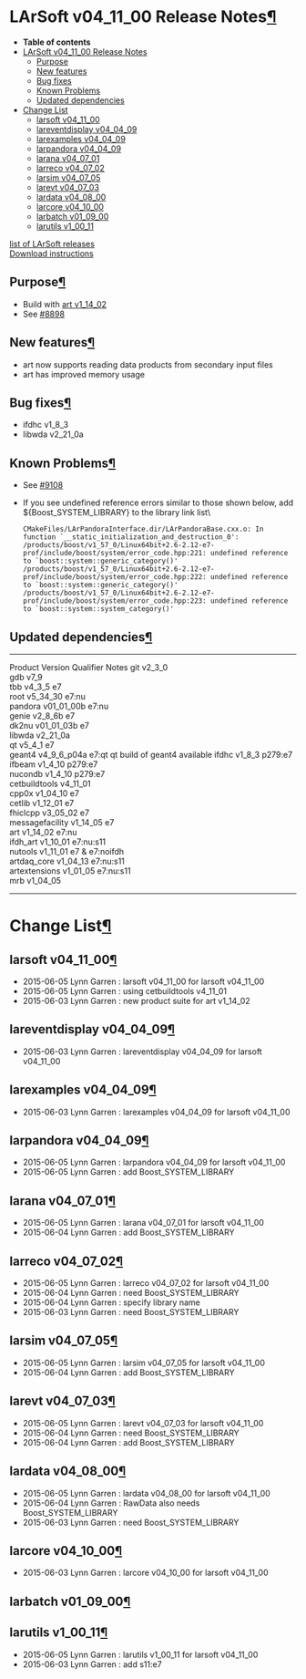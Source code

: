 LArSoft v04\_11\_00 Release Notes[¶](#LArSoft-v04_11_00-Release-Notes)
======================================================================

-   **Table of contents**
-   [LArSoft v04\_11\_00 Release Notes](#LArSoft-v04_11_00-Release-Notes)
    -   [Purpose](#Purpose)
    -   [New features](#New-features)
    -   [Bug fixes](#Bug-fixes)
    -   [Known Problems](#Known-Problems)
    -   [Updated dependencies](#Updated-dependencies)
-   [Change List](#Change-List)
    -   [larsoft v04\_11\_00](#larsoft-v04_11_00)
    -   [lareventdisplay v04\_04\_09](#lareventdisplay-v04_04_09)
    -   [larexamples v04\_04\_09](#larexamples-v04_04_09)
    -   [larpandora v04\_04\_09](#larpandora-v04_04_09)
    -   [larana v04\_07\_01](#larana-v04_07_01)
    -   [larreco v04\_07\_02](#larreco-v04_07_02)
    -   [larsim v04\_07\_05](#larsim-v04_07_05)
    -   [larevt v04\_07\_03](#larevt-v04_07_03)
    -   [lardata v04\_08\_00](#lardata-v04_08_00)
    -   [larcore v04\_10\_00](#larcore-v04_10_00)
    -   [larbatch v01\_09\_00](#larbatch-v01_09_00)
    -   [larutils v1\_00\_11](#larutils-v1_00_11)

[list of LArSoft releases](LArSoft_release_list)\
[Download instructions](http://scisoft.fnal.gov/scisoft/bundles/larsoft/v04_11_00/larsoft-v04_11_00.html)


Purpose[¶](#Purpose)
--------------------

-   Build with [art v1\_14\_02](https://cdcvs.fnal.gov/redmine/projects/art/wiki/Release_Notes_11402)
-   See [\#8898](/redmine/issues/8898 "Support: art v1_14_02 (Closed)")


New features[¶](#New-features)
------------------------------

-   art now supports reading data products from secondary input files
-   art has improved memory usage


Bug fixes[¶](#Bug-fixes)
------------------------

-   ifdhc v1\_8\_3
-   libwda v2\_21\_0a


Known Problems[¶](#Known-Problems)
----------------------------------

-   See [\#9108](/redmine/issues/9108 "Bug: Processing multiple files (Closed)")
-   If you see undefined reference errors similar to those shown below, add \${Boost\_SYSTEM\_LIBRARY} to the library link list\

        CMakeFiles/LArPandoraInterface.dir/LArPandoraBase.cxx.o: In function `__static_initialization_and_destruction_0':
        /products/boost/v1_57_0/Linux64bit+2.6-2.12-e7-prof/include/boost/system/error_code.hpp:221: undefined reference to `boost::system::generic_category()'
        /products/boost/v1_57_0/Linux64bit+2.6-2.12-e7-prof/include/boost/system/error_code.hpp:222: undefined reference to `boost::system::generic_category()'
        /products/boost/v1_57_0/Linux64bit+2.6-2.12-e7-prof/include/boost/system/error_code.hpp:223: undefined reference to `boost::system::system_category()'


Updated dependencies[¶](#Updated-dependencies)
----------------------------------------------

  ----------------- ---------------- ---------------- ------------------------------
  Product           Version          Qualifier        Notes
  git               v2\_3\_0                          
  gdb               v7\_9                             
  tbb               v4\_3\_5         e7               
  root              v5\_34\_30       e7:nu            
  pandora           v01\_01\_00b     e7:nu            
  genie             v2\_8\_6b        e7               
  dk2nu             v01\_01\_03b     e7               
  libwda            v2\_21\_0a                        
  qt                v5\_4\_1         e7               
  geant4            v4\_9\_6\_p04a   e7:qt            qt build of geant4 available
  ifdhc             v1\_8\_3         p279:e7          
  ifbeam            v1\_4\_10        p279:e7          
  nucondb           v1\_4\_10        p279:e7          
  cetbuildtools     v4\_11\_01                        
  cpp0x             v1\_04\_10       e7               
  cetlib            v1\_12\_01       e7               
  fhiclcpp          v3\_05\_02       e7               
  messagefacility   v1\_14\_05       e7               
  art               v1\_14\_02       e7:nu            
  ifdh\_art         v1\_10\_01       e7:nu:s11        
  nutools           v1\_11\_01       e7 & e7:noifdh   
  artdaq\_core      v1\_04\_13       e7:nu:s11        
  artextensions     v1\_01\_05       e7:nu:s11        
  mrb               v1\_04\_05                        
  ----------------- ---------------- ---------------- ------------------------------


Change List[¶](#Change-List)
============================


larsoft v04\_11\_00[¶](#larsoft-v04_11_00)
------------------------------------------

-   2015-06-05 Lynn Garren : larsoft v04\_11\_00 for larsoft v04\_11\_00
-   2015-06-05 Lynn Garren : using cetbuildtools v4\_11\_01
-   2015-06-03 Lynn Garren : new product suite for art v1\_14\_02


lareventdisplay v04\_04\_09[¶](#lareventdisplay-v04_04_09)
----------------------------------------------------------

-   2015-06-03 Lynn Garren : lareventdisplay v04\_04\_09 for larsoft v04\_11\_00


larexamples v04\_04\_09[¶](#larexamples-v04_04_09)
--------------------------------------------------

-   2015-06-03 Lynn Garren : larexamples v04\_04\_09 for larsoft v04\_11\_00


larpandora v04\_04\_09[¶](#larpandora-v04_04_09)
------------------------------------------------

-   2015-06-05 Lynn Garren : larpandora v04\_04\_09 for larsoft v04\_11\_00
-   2015-06-05 Lynn Garren : add Boost\_SYSTEM\_LIBRARY


larana v04\_07\_01[¶](#larana-v04_07_01)
----------------------------------------

-   2015-06-05 Lynn Garren : larana v04\_07\_01 for larsoft v04\_11\_00
-   2015-06-04 Lynn Garren : add Boost\_SYSTEM\_LIBRARY


larreco v04\_07\_02[¶](#larreco-v04_07_02)
------------------------------------------

-   2015-06-05 Lynn Garren : larreco v04\_07\_02 for larsoft v04\_11\_00
-   2015-06-04 Lynn Garren : need Boost\_SYSTEM\_LIBRARY
-   2015-06-04 Lynn Garren : specify library name
-   2015-06-03 Lynn Garren : need Boost\_SYSTEM\_LIBRARY


larsim v04\_07\_05[¶](#larsim-v04_07_05)
----------------------------------------

-   2015-06-05 Lynn Garren : larsim v04\_07\_05 for larsoft v04\_11\_00
-   2015-06-04 Lynn Garren : add Boost\_SYSTEM\_LIBRARY


larevt v04\_07\_03[¶](#larevt-v04_07_03)
----------------------------------------

-   2015-06-05 Lynn Garren : larevt v04\_07\_03 for larsoft v04\_11\_00
-   2015-06-04 Lynn Garren : need Boost\_SYSTEM\_LIBRARY
-   2015-06-04 Lynn Garren : add Boost\_SYSTEM\_LIBRARY


lardata v04\_08\_00[¶](#lardata-v04_08_00)
------------------------------------------

-   2015-06-05 Lynn Garren : lardata v04\_08\_00 for larsoft v04\_11\_00
-   2015-06-04 Lynn Garren : RawData also needs Boost\_SYSTEM\_LIBRARY
-   2015-06-03 Lynn Garren : need Boost\_SYSTEM\_LIBRARY


larcore v04\_10\_00[¶](#larcore-v04_10_00)
------------------------------------------

-   2015-06-03 Lynn Garren : larcore v04\_10\_00 for larsoft v04\_11\_00


larbatch v01\_09\_00[¶](#larbatch-v01_09_00)
--------------------------------------------


larutils v1\_00\_11[¶](#larutils-v1_00_11)
------------------------------------------

-   2015-06-05 Lynn Garren : larutils v1\_00\_11 for larsoft v04\_11\_00
-   2015-06-03 Lynn Garren : add s11:e7
